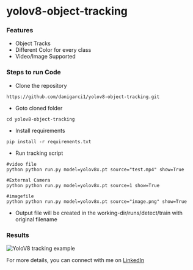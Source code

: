 # yolov8-object-tracking 


### Features
- Object Tracks
- Different Color for every class
- Video/Image Supported


### Steps to run Code

- Clone the repository
```
https://github.com/danigarci1/yolov8-object-tracking.git
```

- Goto cloned folder
```
cd yolov8-object-tracking
```

- Install requirements
```
pip install -r requirements.txt
```

- Run tracking script
```
#video file
python python run.py model=yolov8x.pt source="test.mp4" show=True

#External Camera
python python run.py model=yolov8x.pt source=1 show=True

#imagefile
python python run.py model=yolov8x.pt source="image.png" show=True
```

- Output file will be created in the working-dir/runs/detect/train with original filename


### Results
![YoloV8 tracking example](assets/results/video.gif)

For more details, you can connect with me on [LinkedIn](https://www.linkedin.com/in/danigarciape/)
